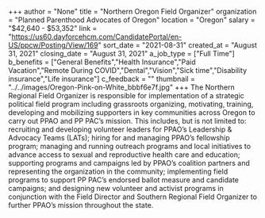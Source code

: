 +++
author = "None"
title = "Northern Oregon Field Organizer"
organization = "Planned Parenthood Advocates of Oregon"
location = "Oregon"
salary = "$42,640 - $53,352"
link = "https://us60.dayforcehcm.com/CandidatePortal/en-US/ppcw/Posting/View/169"
sort_date = "2021-08-31"
created_at = "August 31, 2021"
closing_date = "August 31, 2021"
a_job_type = ["Full Time"]
b_benefits = ["General Benefits","Health Insurance","Paid Vacation","Remote During COVID","Dental","Vision","Sick time","Disability insurance","Life insurance"]
c_feedback = ""
thumbnail = "../../images/Oregon-Pink-on-White_bbbf6e7f.jpg"
+++
The Northern Regional Field Organizer is responsible for implementation of a strategic political field program including grassroots organizing, motivating, training, developing and mobilizing supporters in key communities across Oregon to carry out PPAO and PP PAC’s mission. This includes, but is not limited to: recruiting and developing volunteer leaders for PPAO’s Leadership & Advocacy Teams (LATs); hiring for and managing PPAO’s fellowship program; managing and running outreach programs and local initiatives to advance access to sexual and reproductive health care and education; supporting programs and campaigns led by PPAO’s coalition partners and representing the organization in the community; implementing field programs to support PP PAC’s endorsed ballot measure and candidate campaigns; and designing new volunteer and activist programs in conjunction with the Field Director and Southern Regional Field Organizer to further PPAO’s mission throughout the state.